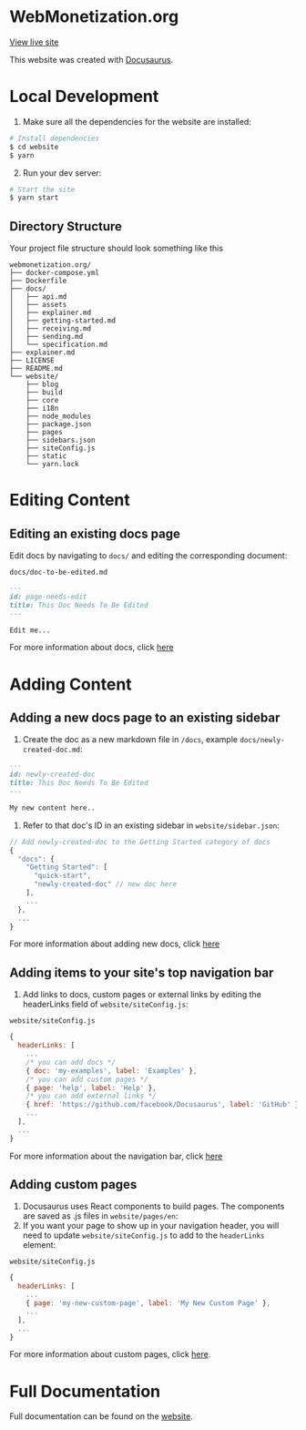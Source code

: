 # WebMonetization.org 
[View live site](https://webmonetization.org)

This website was created with [Docusaurus](https://docusaurus.io/).

# Local Development

1. Make sure all the dependencies for the website are installed:

```sh
# Install dependencies
$ cd website
$ yarn
```
2. Run your dev server:

```sh
# Start the site
$ yarn start
```

## Directory Structure

Your project file structure should look something like this

```
webmonetization.org/
├── docker-compose.yml
├── Dockerfile
├── docs/
│   ├── api.md
│   ├── assets
│   ├── explainer.md
│   ├── getting-started.md
│   ├── receiving.md
│   ├── sending.md
│   └── specification.md
├── explainer.md
├── LICENSE
├── README.md
└── website/
    ├── blog
    ├── build
    ├── core
    ├── i18n
    ├── node_modules
    ├── package.json
    ├── pages
    ├── sidebars.json
    ├── siteConfig.js
    ├── static
    └── yarn.lock
```

# Editing Content

## Editing an existing docs page

Edit docs by navigating to `docs/` and editing the corresponding document:

`docs/doc-to-be-edited.md`

```markdown
---
id: page-needs-edit
title: This Doc Needs To Be Edited
---

Edit me...
```

For more information about docs, click [here](https://docusaurus.io/docs/en/navigation)

# Adding Content

## Adding a new docs page to an existing sidebar

1. Create the doc as a new markdown file in `/docs`, example `docs/newly-created-doc.md`:

```md
---
id: newly-created-doc
title: This Doc Needs To Be Edited
---

My new content here..
```

1. Refer to that doc's ID in an existing sidebar in `website/sidebar.json`:

```javascript
// Add newly-created-doc to the Getting Started category of docs
{
  "docs": {
    "Getting Started": [
      "quick-start",
      "newly-created-doc" // new doc here
    ],
    ...
  },
  ...
}
```

For more information about adding new docs, click [here](https://docusaurus.io/docs/en/navigation)

## Adding items to your site's top navigation bar

1. Add links to docs, custom pages or external links by editing the headerLinks field of `website/siteConfig.js`:

`website/siteConfig.js`
```javascript
{
  headerLinks: [
    ...
    /* you can add docs */
    { doc: 'my-examples', label: 'Examples' },
    /* you can add custom pages */
    { page: 'help', label: 'Help' },
    /* you can add external links */
    { href: 'https://github.com/facebook/Docusaurus', label: 'GitHub' },
    ...
  ],
  ...
}
```

For more information about the navigation bar, click [here](https://docusaurus.io/docs/en/navigation)

## Adding custom pages

1. Docusaurus uses React components to build pages. The components are saved as .js files in `website/pages/en`:
1. If you want your page to show up in your navigation header, you will need to update `website/siteConfig.js` to add to the `headerLinks` element:

`website/siteConfig.js`
```javascript
{
  headerLinks: [
    ...
    { page: 'my-new-custom-page', label: 'My New Custom Page' },
    ...
  ],
  ...
}
```

For more information about custom pages, click [here](https://docusaurus.io/docs/en/custom-pages).

# Full Documentation

Full documentation can be found on the [website](https://docusaurus.io/).
